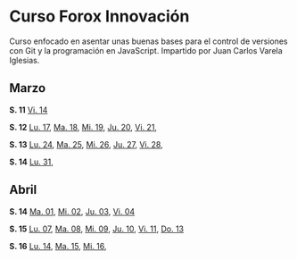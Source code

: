 # Curso Forox Innovación 

Curso enfocado en asentar unas buenas bases para el control de versiones con Git y la programación en JavaScript. Impartido por Juan Carlos Varela Iglesias.

## Marzo

**S. 11** [Vi. 14](25-03-14.md)

**S. 12** [Lu. 17](25-03-17.md), [Ma. 18](25-03-18.md), [Mi. 19](25-03-19.md), [Ju. 20](25-03-20.md), [Vi. 21](25-03-21.md),

**S. 13** [Lu. 24](25-03-24.md), [Ma. 25](25-03-25.md), [Mi. 26](25-03-26.md), [Ju. 27](25-03-27.md), [Vi. 28](25-03-28.md),

**S. 14** [Lu. 31](25-03-31.md), 

## Abril
**S. 14** [Ma. 01](25-04-01.md), [Mi. 02](25-04-02.md), [Ju. 03](25-04-03.md), [Vi. 04](25-04-04.md)

**S. 15** [Lu. 07](25-04-07.md), [Ma. 08](25-04-08.md), [Mi. 09](25-04-09.md), [Ju. 10](25-04-10.md), [Vi. 11](25-04-11.md), [Do. 13](25-04-13.md)

**S. 16** [Lu. 14](25-04-14.md), [Ma. 15](25-04-15.md), [Mi. 16](25-04-16.md),
